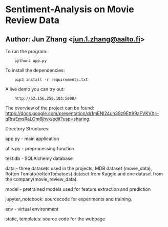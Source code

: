 # Sentiment-Analysis on Movie Review Data 
## Author: Jun Zhang \<jun.1.zhang@aalto.fi>

To run the program: 

        python3 app.py

To install the dependencies:

        pip3 install -r requirements.txt

A live demo you can try out: 

        http://52.156.250.103:5000/

The overview of the project can be found:
https://docs.google.com/presentation/d/1mENl24uh39z9Ett99aFVKVXii-qRruEmsRaLOm6jhvk/edit?usp=sharing.

Directory  Structures:

app.py - main application

utlis.py - preprocessing function

test.db - SQLAlchemy database

data - three datasets used in the projects, MDB dataset (movie_data), Rotten Tomato(rottenTomatoes) dataset from Kaggle and one dataset from the company(movie_review_data).

model - pretrained models used for feature extraction and prediction

jupyter_notebook: sourcecode for experiments and training.

env - virtual environment

static, templates: source code for the webpage